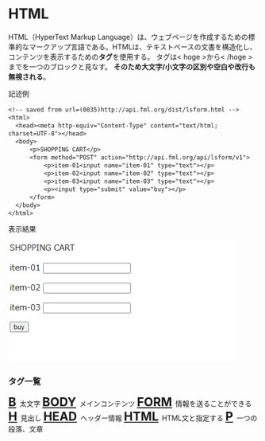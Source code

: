 # HTML
HTML（HyperText Markup Language）は、ウェブページを作成するための標準的なマークアップ言語である。HTMLは、テキストベースの文書を構造化し、コンテンツを表示するための<b>タグ</b>を使用する。
タグは< hoge >から< /hoge >までを一つのブロックと見なす。
<b>そのため大文字/小文字の区別や空白や改行も無視される</b>。

記述例 [](変更しない)
  
  ```
<!-- saved from url=(0035)http://api.fml.org/dist/lsform.html -->
<html>
    <head><meta http-equiv="Content-Type" content="text/html; charset=UTF-8"></head>
    <body>
        <p>SHOPPING CART</p>
        <form method="POST" action="http://api.fml.org/api/lsform/v1">
            <p>item-01<input name="item-01" type="text"></p>
            <p>item-02<input name="item-02" type="text"></p>
            <p>item-03<input name="item-03" type="text"></p>
            <p><input type="submit" value="buy"></p>
        </form>
    </body>
</html>
  ```

表示結果　[](変更しない)

![](../goto/html_top.png)

### タグ一覧

<font size="5">
  <a href="b"><B>B</B></a>
</font>太文字
<font size="5">
  <a href="body"><B>BODY</B></a>
</font>メインコンテンツ
<font size="5">
  <a href="form"><B>FORM</B></a>
</font>情報を送ることができる
<font size="5">
  <a href="h"><B>H</B></a>
</font>見出し
<font size="5">
  <a href="head"><B>HEAD</B></a>
</font>ヘッダー情報
<font size="5">
  <a href="html"><B>HTML</B></a>
</font>HTML文と指定する
<font size="5">
  <a href="p"><B>P</B></a>
</font>一つの段落、文章
